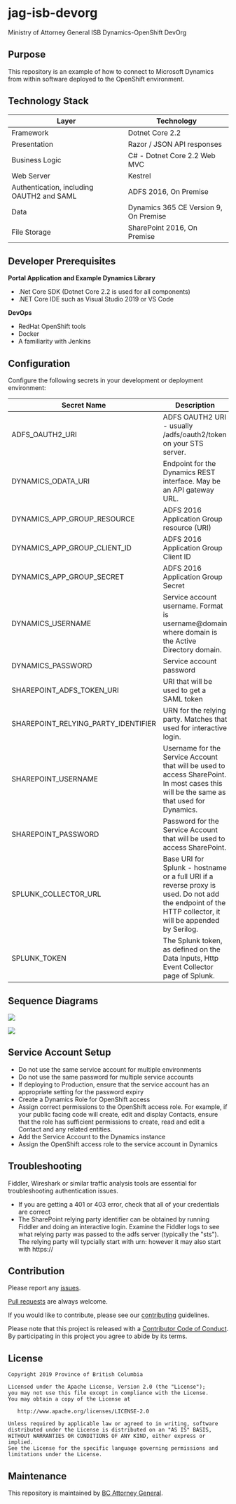# jag-isb-devorg
Ministry of Attorney General ISB Dynamics-OpenShift DevOrg

## Purpose ##
This repository is an example of how to connect to Microsoft Dynamics from within software deployed to the OpenShift environment. 


Technology Stack
-----------------

| Layer   | Technology | 
| ------- | ------------ |
| Framework | Dotnet Core 2.2 |
| Presentation | Razor / JSON API responses |
| Business Logic | C# - Dotnet Core 2.2 Web MVC |
| Web Server | Kestrel |
| Authentication, including OAUTH2 and SAML | ADFS 2016, On Premise |
| Data | Dynamics 365 CE Version 9, On Premise |
| File Storage | SharePoint 2016, On Premise |


Developer Prerequisites
-----------------------

**Portal Application and Example Dynamics Library**
- .Net Core SDK (Dotnet Core 2.2 is used for all components)
- .NET Core IDE such as Visual Studio 2019 or VS Code

**DevOps**
- RedHat OpenShift tools
- Docker
- A familiarity with Jenkins


Configuration
-----------------------
Configure the following secrets in your development or deployment environment:

| Secret Name | Description |
| ----------- | ------------|
| ADFS_OAUTH2_URI | ADFS OAUTH2 URI - usually /adfs/oauth2/token on your STS server. |
| DYNAMICS_ODATA_URI | Endpoint for the Dynamics REST interface.  May be an API gateway URL.  |
| DYNAMICS_APP_GROUP_RESOURCE | ADFS 2016 Application Group resource (URI) |
| DYNAMICS_APP_GROUP_CLIENT_ID | ADFS 2016 Application Group Client ID |
| DYNAMICS_APP_GROUP_SECRET | ADFS 2016 Application Group Secret |
| DYNAMICS_USERNAME | Service account username.  Format is username@domain where domain is the Active Directory domain. |
| DYNAMICS_PASSWORD | Service account password |
| SHAREPOINT_ADFS_TOKEN_URI | URI that will be used to get a SAML token  |
| SHAREPOINT_RELYING_PARTY_IDENTIFIER | URN for the relying party.  Matches that used for interactive login. |
| SHAREPOINT_USERNAME | Username for the Service Account that will be used to access SharePoint.  In most cases this will be the same as that used for Dynamics. |
| SHAREPOINT_PASSWORD | Password for the Service Account that will be used to access SharePoint. |
| SPLUNK_COLLECTOR_URL | Base URI for Splunk - hostname or a full URI if a reverse proxy is used.  Do not add the endpoint of the HTTP collector, it will be appended by Serilog. |
| SPLUNK_TOKEN | The Splunk token, as defined on the Data Inputs, Http Event Collector page of Splunk. |

Sequence Diagrams
------------------
![](documentation/Authentication-Dynamics.png)

![](documentation/Authentication-SharePoint.png)

Service Account Setup
-----------------------
- Do not use the same service account for multiple environments
- Do not use the same password for multiple service accounts
- If deploying to Production, ensure that the service account has an appropriate setting for the password expiry
- Create a Dynamics Role for OpenShift access
- Assign correct permissions to the OpenShift access role.  For example, if your public facing code will create, edit and display Contacts, ensure that the role has sufficient permissions to create, read and edit a Contact and any related entities.
- Add the Service Account to the Dynamics instance
- Assign the OpenShift access role to the service account in Dynamics   


Troubleshooting
---------------

Fiddler, Wireshark or similar traffic analysis tools are essential for troubleshooting authentication issues.
- If you are getting a 401 or 403 error, check that all of your credentials are correct
- The SharePoint relying party identifier can be obtained by running Fiddler and doing an interactive login.  Examine the Fiddler logs to see what relying party was passed to the adfs server (typically the "sts").  The relying party will typcially start with urn: however it may also start with https://

 
Contribution
------------

Please report any [issues](https://github.com/bcgov/jag-isb-devorg/issues).

[Pull requests](https://github.com/bcgov/jag-isb-devorg/pulls) are always welcome.

If you would like to contribute, please see our [contributing](CONTRIBUTING.md) guidelines.

Please note that this project is released with a [Contributor Code of Conduct](CODE_OF_CONDUCT.md). By participating in this project you agree to abide by its terms.

License
-------

    Copyright 2019 Province of British Columbia

    Licensed under the Apache License, Version 2.0 (the "License");
    you may not use this file except in compliance with the License.
    You may obtain a copy of the License at 

       http://www.apache.org/licenses/LICENSE-2.0

    Unless required by applicable law or agreed to in writing, software
    distributed under the License is distributed on an "AS IS" BASIS,
    WITHOUT WARRANTIES OR CONDITIONS OF ANY KIND, either express or implied.
    See the License for the specific language governing permissions and
    limitations under the License.

Maintenance
-----------

This repository is maintained by [BC Attorney General]( https://www2.gov.bc.ca/gov/content/governments/organizational-structure/ministries-organizations/ministries/justice-attorney-general ).
